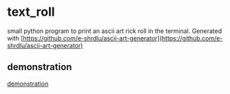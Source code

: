 # text_roll
small python program to print an ascii art rick roll in the terminal. Generated with [https://github.com/e-shrdlu/ascii-art-generator](https://github.com/e-shrdlu/ascii-art-generator)

## demonstration
[demonstration](https://youtu.be/fqocynviRDk)
